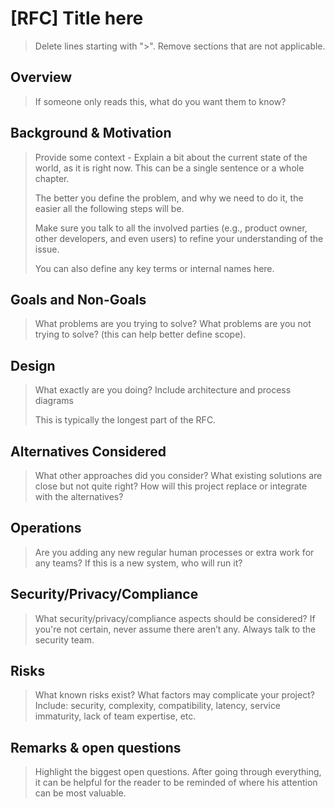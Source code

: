 <!-- Parsec Cloud (https://parsec.cloud) Copyright (c) BUSL-1.1 2016-present Scille SAS -->

# [RFC] Title here

> Delete lines starting with ">". Remove sections that are not applicable.

## Overview

> If someone only reads this, what do you want them to know?

## Background & Motivation

> Provide some context - Explain a bit about the current state of the world,
> as it is right now. This can be a single sentence or a whole chapter.
>
> The better you define the problem, and why we need to do it, the easier all
> the following steps will be.
>
> Make sure you talk to all the involved parties (e.g., product owner, other
> developers, and even users) to refine your understanding of the issue.
>
> You can also define any key terms or internal names here.

## Goals and Non-Goals

> What problems are you trying to solve?
> What problems are you not trying to solve? (this can help better define scope).

## Design

> What exactly are you doing? Include architecture and process diagrams
>
> This is typically the longest part of the RFC.

## Alternatives Considered

> What other approaches did you consider? What existing solutions are close but not quite right?
> How will this project replace or integrate with the alternatives?

## Operations

> Are you adding any new regular human processes or extra work for any teams?
> If this is a new system, who will run it?

## Security/Privacy/Compliance

> What security/privacy/compliance aspects should be considered?
> If you're not certain, never assume there aren’t any. Always talk to the security team.

## Risks

> What known risks exist? What factors may complicate your project?
> Include: security, complexity, compatibility, latency, service immaturity, lack of team expertise, etc.

## Remarks & open questions

> Highlight the biggest open questions. After going through everything,
> it can be helpful for the reader to be reminded of where his attention can be most valuable.
